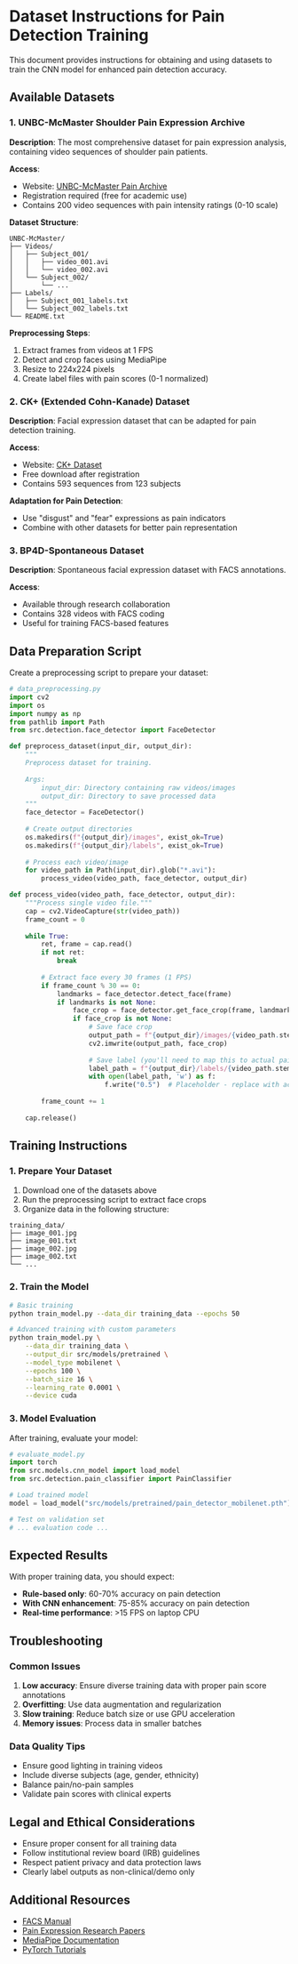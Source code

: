 # Dataset Instructions for Pain Detection Training

This document provides instructions for obtaining and using datasets to train the CNN model for enhanced pain detection accuracy.

## Available Datasets

### 1. UNBC-McMaster Shoulder Pain Expression Archive

**Description**: The most comprehensive dataset for pain expression analysis, containing video sequences of shoulder pain patients.

**Access**:
- Website: [UNBC-McMaster Pain Archive](http://www.paindetection.org/)
- Registration required (free for academic use)
- Contains 200 video sequences with pain intensity ratings (0-10 scale)

**Dataset Structure**:
```
UNBC-McMaster/
├── Videos/
│   ├── Subject_001/
│   │   ├── video_001.avi
│   │   └── video_002.avi
│   └── Subject_002/
│       └── ...
├── Labels/
│   ├── Subject_001_labels.txt
│   └── Subject_002_labels.txt
└── README.txt
```

**Preprocessing Steps**:
1. Extract frames from videos at 1 FPS
2. Detect and crop faces using MediaPipe
3. Resize to 224x224 pixels
4. Create label files with pain scores (0-1 normalized)

### 2. CK+ (Extended Cohn-Kanade) Dataset

**Description**: Facial expression dataset that can be adapted for pain detection training.

**Access**:
- Website: [CK+ Dataset](https://www.pitt.edu/~emotion/ck-spread.htm)
- Free download after registration
- Contains 593 sequences from 123 subjects

**Adaptation for Pain Detection**:
- Use "disgust" and "fear" expressions as pain indicators
- Combine with other datasets for better pain representation

### 3. BP4D-Spontaneous Dataset

**Description**: Spontaneous facial expression dataset with FACS annotations.

**Access**:
- Available through research collaboration
- Contains 328 videos with FACS coding
- Useful for training FACS-based features

## Data Preparation Script

Create a preprocessing script to prepare your dataset:

```python
# data_preprocessing.py
import cv2
import os
import numpy as np
from pathlib import Path
from src.detection.face_detector import FaceDetector

def preprocess_dataset(input_dir, output_dir):
    """
    Preprocess dataset for training.
    
    Args:
        input_dir: Directory containing raw videos/images
        output_dir: Directory to save processed data
    """
    face_detector = FaceDetector()
    
    # Create output directories
    os.makedirs(f"{output_dir}/images", exist_ok=True)
    os.makedirs(f"{output_dir}/labels", exist_ok=True)
    
    # Process each video/image
    for video_path in Path(input_dir).glob("*.avi"):
        process_video(video_path, face_detector, output_dir)

def process_video(video_path, face_detector, output_dir):
    """Process single video file."""
    cap = cv2.VideoCapture(str(video_path))
    frame_count = 0
    
    while True:
        ret, frame = cap.read()
        if not ret:
            break
        
        # Extract face every 30 frames (1 FPS)
        if frame_count % 30 == 0:
            landmarks = face_detector.detect_face(frame)
            if landmarks is not None:
                face_crop = face_detector.get_face_crop(frame, landmarks)
                if face_crop is not None:
                    # Save face crop
                    output_path = f"{output_dir}/images/{video_path.stem}_{frame_count:06d}.jpg"
                    cv2.imwrite(output_path, face_crop)
                    
                    # Save label (you'll need to map this to actual pain scores)
                    label_path = f"{output_dir}/labels/{video_path.stem}_{frame_count:06d}.txt"
                    with open(label_path, 'w') as f:
                        f.write("0.5")  # Placeholder - replace with actual pain score
        
        frame_count += 1
    
    cap.release()
```

## Training Instructions

### 1. Prepare Your Dataset

1. Download one of the datasets above
2. Run the preprocessing script to extract face crops
3. Organize data in the following structure:
```
training_data/
├── image_001.jpg
├── image_001.txt
├── image_002.jpg
├── image_002.txt
└── ...
```

### 2. Train the Model

```bash
# Basic training
python train_model.py --data_dir training_data --epochs 50

# Advanced training with custom parameters
python train_model.py \
    --data_dir training_data \
    --output_dir src/models/pretrained \
    --model_type mobilenet \
    --epochs 100 \
    --batch_size 16 \
    --learning_rate 0.0001 \
    --device cuda
```

### 3. Model Evaluation

After training, evaluate your model:

```python
# evaluate_model.py
import torch
from src.models.cnn_model import load_model
from src.detection.pain_classifier import PainClassifier

# Load trained model
model = load_model("src/models/pretrained/pain_detector_mobilenet.pth")

# Test on validation set
# ... evaluation code ...
```

## Expected Results

With proper training data, you should expect:

- **Rule-based only**: 60-70% accuracy on pain detection
- **With CNN enhancement**: 75-85% accuracy on pain detection
- **Real-time performance**: >15 FPS on laptop CPU

## Troubleshooting

### Common Issues

1. **Low accuracy**: Ensure diverse training data with proper pain score annotations
2. **Overfitting**: Use data augmentation and regularization
3. **Slow training**: Reduce batch size or use GPU acceleration
4. **Memory issues**: Process data in smaller batches

### Data Quality Tips

- Ensure good lighting in training videos
- Include diverse subjects (age, gender, ethnicity)
- Balance pain/no-pain samples
- Validate pain scores with clinical experts

## Legal and Ethical Considerations

- Ensure proper consent for all training data
- Follow institutional review board (IRB) guidelines
- Respect patient privacy and data protection laws
- Clearly label outputs as non-clinical/demo only

## Additional Resources

- [FACS Manual](https://www.paulekman.com/facs/)
- [Pain Expression Research Papers](https://scholar.google.com/scholar?q=pain+facial+expression+detection)
- [MediaPipe Documentation](https://mediapipe.dev/)
- [PyTorch Tutorials](https://pytorch.org/tutorials/)
